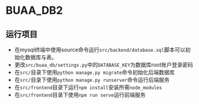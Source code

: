 # BUAA_DB2

## 运行项目

- 在mysql终端中使用source命令运行`src/backend/database.sql`脚本可以初始化数据库与表。
- 更改`src/buaa_db/settings.py`中的`DATABASE_KEY`为数据库root账户登录密码
- 在`src/`目录下使用`python manage.py migrate`命令初始化后端数据库
- 在`src/`目录下使用`python manage.py runserver`命令运行后端服务
- 在`src/frontend`目录下运行`npm install`安装所需`node_modules`
- 在`src/frontend`目录下使用`npm run serve`运行前端服务